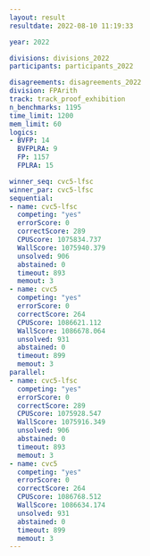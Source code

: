 ```yaml
---
layout: result
resultdate: 2022-08-10 11:19:33

year: 2022

divisions: divisions_2022
participants: participants_2022

disagreements: disagreements_2022
division: FPArith
track: track_proof_exhibition
n_benchmarks: 1195
time_limit: 1200
mem_limit: 60
logics:
- BVFP: 14
  BVFPLRA: 9
  FP: 1157
  FPLRA: 15

winner_seq: cvc5-lfsc
winner_par: cvc5-lfsc
sequential:
- name: cvc5-lfsc
  competing: "yes"
  errorScore: 0
  correctScore: 289
  CPUScore: 1075834.737
  WallScore: 1075940.379
  unsolved: 906
  abstained: 0
  timeout: 893
  memout: 3
- name: cvc5
  competing: "yes"
  errorScore: 0
  correctScore: 264
  CPUScore: 1086621.112
  WallScore: 1086678.064
  unsolved: 931
  abstained: 0
  timeout: 899
  memout: 3
parallel:
- name: cvc5-lfsc
  competing: "yes"
  errorScore: 0
  correctScore: 289
  CPUScore: 1075928.547
  WallScore: 1075916.349
  unsolved: 906
  abstained: 0
  timeout: 893
  memout: 3
- name: cvc5
  competing: "yes"
  errorScore: 0
  correctScore: 264
  CPUScore: 1086768.512
  WallScore: 1086634.174
  unsolved: 931
  abstained: 0
  timeout: 899
  memout: 3
---
```

